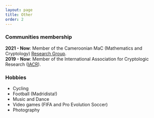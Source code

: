 ```yaml
---
layout: page
title: Other
order: 2
---
```


### Communities membership

**2021 - Now**: Member of the Cameroonian MaC (Mathematics and Cryptology) [Research Group](https://sites.google.com/view/macseminars/mac-group).\
**2019 - Now**: Member of the International Association for Cryptologic Research ([IACR](https://iacr.org)).


### Hobbies

- Cycling
- Football (Madridista!)
- Music and Dance
- Video games (FIFA and Pro Evolution Soccer)
- Photography

